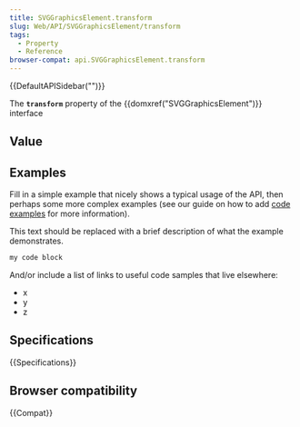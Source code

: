 ```yaml
---
title: SVGGraphicsElement.transform
slug: Web/API/SVGGraphicsElement/transform
tags:
  - Property
  - Reference
browser-compat: api.SVGGraphicsElement.transform
---
```

{{DefaultAPISidebar("")}}

The **`transform`** property of the {{domxref("SVGGraphicsElement")}} interface 

## Value



## Examples

Fill in a simple example that nicely shows a typical usage of the API, then perhaps some more complex examples (see our guide on how to add [code examples](/en-US/docs/MDN/Contribute/Structures/Code_examples) for more information).

This text should be replaced with a brief description of what the example demonstrates.

```js
my code block
```

And/or include a list of links to useful code samples that live elsewhere:

*   x
*   y
*   z

## Specifications

{{Specifications}}

## Browser compatibility

{{Compat}}


